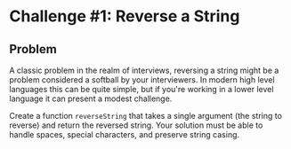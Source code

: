# Challenge #1: Reverse a String

## Problem

A classic problem in the realm of interviews, reversing a string might be a problem considered a softball by your interviewers. In modern high level languages this can be quite simple, but if you're working in a lower level language it can present a modest challenge.

Create a function `reverseString` that takes a single argument (the string to reverse) and return the reversed string. Your solution must be able to handle spaces, special characters, and preserve string casing.
